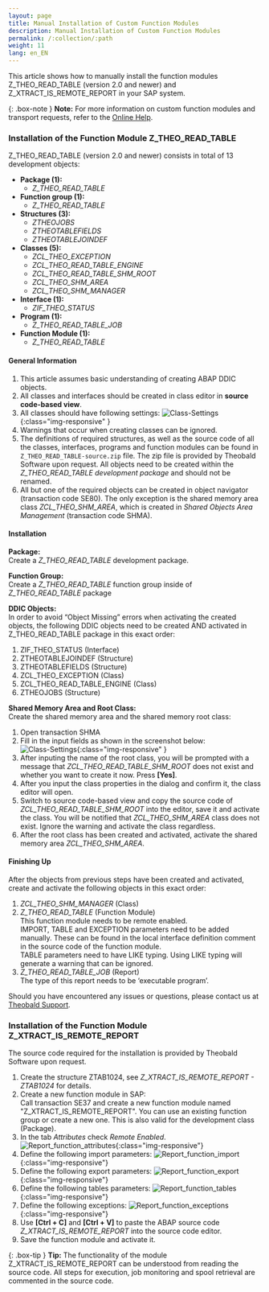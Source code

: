 ```yaml
---
layout: page
title: Manual Installation of Custom Function Modules
description: Manual Installation of Custom Function Modules
permalink: /:collection/:path
weight: 11
lang: en_EN
---
```



This article shows how to manually install the function modules Z_THEO_READ_TABLE (version 2.0 and newer) and Z_XTRACT_IS_REMOTE_REPORT in your SAP system. 

{: .box-note }
**Note:** For more information on custom function modules and transport requests, refer to the [Online Help](https://help.theobald-software.com/en/xtract-universal/sap-customizing).

### Installation of the Function Module Z_THEO_READ_TABLE

Z_THEO_READ_TABLE (version 2.0 and newer) consists in total of 13 development objects: <br>
- **Package (1):** 
	- *Z_THEO_READ_TABLE*
- **Function group (1):** 
	- *Z_THEO_READ_TABLE*
- **Structures (3):** 
	- *ZTHEOJOBS*<br>
	- *ZTHEOTABLEFIELDS*<br>
	- *ZTHEOTABLEJOINDEF*<br>
- **Classes (5):** 
	- *ZCL_THEO_EXCEPTION* <br>
	- *ZCL_THEO_READ_TABLE_ENGINE*<br>
	- *ZCL_THEO_READ_TABLE_SHM_ROOT* <br>
	- *ZCL_THEO_SHM_AREA*<br>
	- *ZCL_THEO_SHM_MANAGER*<br>
- **Interface (1):** 
	- *ZIF_THEO_STATUS*
- **Program (1):** 
	- *Z_THEO_READ_TABLE_JOB*
- **Function Module (1):** 
	- *Z_THEO_READ_TABLE*

#### General Information

1. This article assumes basic understanding of creating ABAP DDIC objects.
2. All classes and interfaces should be created in class editor in **source code-based view**.
3. All classes should have following settings:
![Class-Settings](/img/contents/READ_TABLE_class-settings.jpg){:class="img-responsive" }
4. Warnings that occur when creating classes can be ignored.
5. The definitions of required structures, as well as the source code of all the classes, interfaces, 
programs and function modules can be found in `Z_THEO_READ_TABLE-source.zip` file. The zip file is provided by Theobald Software upon request. 
All objects need to be created within the *Z_THEO_READ_TABLE development package* and should not be renamed.
6. All but one of the required objects can be created in object navigator (transaction code SE80). 
The only exception is the shared memory area class *ZCL_THEO_SHM_AREA*, which is created in *Shared Objects Area Management* (transaction code SHMA). 

#### Installation

**Package:** <br>
Create a *Z_THEO_READ_TABLE* development package.

**Function Group:** <br> 
Create a *Z_THEO_READ_TABLE* function group inside of *Z_THEO_READ_TABLE* package

**DDIC Objects:** <br>
In order to avoid “Object Missing” errors when activating the created objects, the following DDIC 
objects need to be created AND activated in Z_THEO_READ_TABLE package in this exact order:
1. ZIF_THEO_STATUS (Interface)
2. ZTHEOTABLEJOINDEF (Structure)
3. ZTHEOTABLEFIELDS (Structure)
4. ZCL_THEO_EXCEPTION (Class)
5. ZCL_THEO_READ_TABLE_ENGINE (Class)
6. ZTHEOJOBS (Structure)

**Shared Memory Area and Root Class:** <br> 
Create the shared memory area and the shared memory root class:
1. Open transaction SHMA
2. Fill in the input fields as shown in the screenshot below:
![Class-Settings](/img/contents/READ_TABLE_root-class.jpg){:class="img-responsive" }
3. After inputing the name of the root class, you will be prompted with a message that *ZCL_THEO_READ_TABLE_SHM_ROOT* does not exist and whether you want to create it now. Press **[Yes]**.
4. After you input the class properties in the dialog and confirm it, the class editor will open.
5. Switch to source code-based view and copy the source code of *ZCL_THEO_READ_TABLE_SHM_ROOT* into the editor, save it and activate the class. 
You will be notified that *ZCL_THEO_SHM_AREA* class does not exist. Ignore the warning and activate the class regardless.
6. After the root class has been created and activated, activate the shared memory area *ZCL_THEO_SHM_AREA*.

#### Finishing Up
After the objects from previous steps have been created and activated, create and activate the following objects in this exact order:
1. *ZCL_THEO_SHM_MANAGER* (Class)
2. *Z_THEO_READ_TABLE* (Function Module)<br>
This function module needs to be remote enabled.<br>
IMPORT, TABLE and EXCEPTION parameters need to be added manually. These can be found in the local interface definition comment in the source code of the function module.<br>
TABLE parameters need to have LIKE typing. Using LIKE typing will generate a warning that can be ignored.
3. *Z_THEO_READ_TABLE_JOB* (Report)<br>
The type of this report needs to be ‘executable program’.

Should you have encountered any issues or questions, please contact us at [Theobald Support](mailto:support@theobald-software.com).

### Installation of the Function Module Z_XTRACT_IS_REMOTE_REPORT 

The source code required for the installation is provided by Theobald Software upon request.

1. Create the structure ZTAB1024, see *Z_XTRACT_IS_REMOTE_REPORT - ZTAB1024* for details.
2. Create a new function module in SAP:<br> 
Call transaction SE37 and create a new function module named "Z_XTRACT_IS_REMOTE_REPORT". You can use an existing function group or create a new one. 
This is also valid for the development class (Package).<br> 
3. In the tab *Attributes* check *Remote Enabled*. 
![Report_function_attributes](/img/contents/report_function_attributes.png){:class="img-responsive"}
4. Define the following import parameters:
![Report_function_import](/img/contents/report_function_import.png){:class="img-responsive"}
5. Define the following export parameters:
![Report_function_export](/img/contents/report_function_export.png){:class="img-responsive"}
6. Define the following tables parameters:
![Report_function_tables](/img/contents/report_function_tables.png){:class="img-responsive"}
7. Define the following exceptions:
![Report_function_exceptions](/img/contents/report_function_exceptions.png){:class="img-responsive"}
8. Use **[Ctrl + C]** and **[Ctrl + V]** to paste the ABAP source code *Z_XTRACT_IS_REMOTE_REPORT* into the source code editor.
9. Save the function module and activate it.

{: .box-tip }
**Tip:** The functionality of the module Z_XTRACT_IS_REMOTE_REPORT can be understood from reading the source code. All steps for execution, job monitoring and spool retrieval are commented in the source code.

